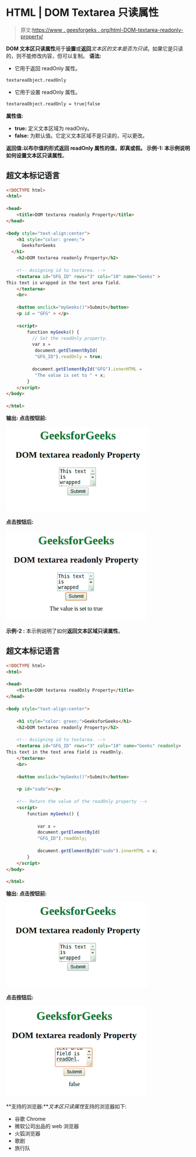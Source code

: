 # HTML | DOM Textarea 只读属性

> 原文:[https://www . geesforgeks . org/html-DOM-textarea-readonly-property/](https://www.geeksforgeeks.org/html-dom-textarea-readonly-property/)

**DOM 文本区只读属性**用于**设置**或**返回***文本区的文本是否为只读*。如果它是只读的，则不能修改内容，但可以复制。
**语法:**

*   它用于返回 readOnly 属性。

```html
textareaObject.readOnly
```

*   它用于设置 readOnly 属性。

```html
textareaObject.readOnly = true|false
```

**属性值:**

*   **true:** 定义文本区域为 readOnly。
*   **false:** 为默认值。它定义文本区域不是只读的，可以更改。

**返回值:**以布尔值的形式返回 readOnly 属性的值，即真或假。
**示例-1:** 本示例说明如何**设置文本区只读属性**。

## 超文本标记语言

```html
<!DOCTYPE html>
<html>

<head>
    <title>DOM textarea readonly Property</title>
</head>

<body style="text-align:center">
    <h1 style="color: green;">
      GeeksforGeeks
  </h1>
    <h2>DOM textarea readonly Property</h2>

    <!-- Assigning id to textarea. -->
    <textarea id="GFG_ID" rows="3" cols="10" name="Geeks" >
This text is wrapped in the text area field.
    </textarea>
    <br>

    <button onclick="myGeeks()">Submit</button>
    <p id = "GFG" > </p>

    <script>
        function myGeeks() {   
          // Set the readOnly property.
          var x = 
           document.getElementById(
           "GFG_ID").readOnly = true;

          document.getElementById("GFG").innerHTML = 
           "The value is set to " + x;
        }
    </script>
</body>

</html>
```

**输出:**
**点击按钮前:**

![](img/8eff354e65307eff06f83eb3a01a9c94.png)

**点击按钮后:**

![](img/d5da001ded8a22bbb7020230af402f74.png)

**示例-2 :** 本示例说明了如何**返回文本区域只读属性**。

## 超文本标记语言

```html
<!DOCTYPE html>
<html>

<head>
    <title>DOM textarea readOnly Property</title>
</head>

<body style="text-align:center">

    <h1 style="color: green;">GeeksforGeeks</h1>
    <h2>DOM textarea readonly Property</h2>

    <!-- Assigning id to textarea. -->
    <textarea id="GFG_ID" rows="3" cols="10" name="Geeks" readonly>
This text in the text area field is readOnly.
    </textarea>
    <br>

    <button onclick="myGeeks()">Submit</button>

    <p id="sudo"></p>

    <!-- Return the value of the readOnly property -->
    <script>
        function myGeeks() {

            var x = 
            document.getElementById(
            "GFG_ID").readOnly;

            document.getElementById("sudo").innerHTML = x;
        }
    </script>
</body>

</html>
```

**输出:**
**点击按钮前:**

![](img/8eff354e65307eff06f83eb3a01a9c94.png)

**点击按钮后:**

![](img/5f5fe7859c379ed0af2a5826db58f85a.png)

**支持的浏览器:***文本区只读属性*支持的浏览器如下:

*   谷歌 Chrome
*   微软公司出品的 web 浏览器
*   火狐浏览器
*   歌剧
*   旅行队